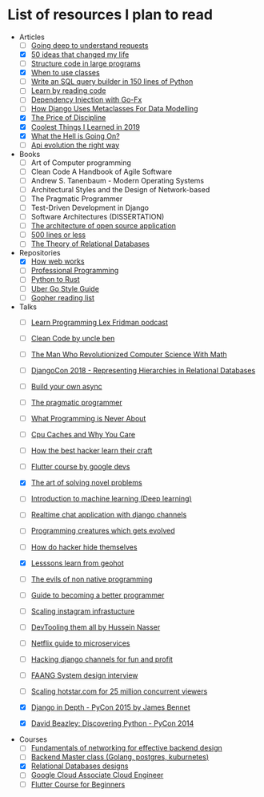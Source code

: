 # List of resources I plan to read

- Articles
  - [ ] [Going deep to understand requests](https://medium.com/@anthonypjshaw/python-requests-deep-dive-a0a5c5c1e093)
  - [x] [50 ideas that changed my life](https://perell.com/essay/50-ideas-that-changed-my-life/)
  - [ ] [Structure code in large programs](https://death.andgravity.com/aosa)
  - [x] [When to use classes ](https://death.andgravity.com/same-arguments)
  - [ ] [Write an SQL query builder in 150 lines of Python](https://death.andgravity.com/query-builder-how)
  - [ ] [Learn by reading code](https://death.andgravity.com/stdlib)
  - [ ] [Dependency Injection with Go-Fx](https://medium.com/wesionary-team/dependency-injection-with-go-fx-b698a6585cf0)
  - [ ] [How Django Uses Metaclasses For Data Modelling](https://medium.com/swlh/how-django-use-data-descriptors-metaclasses-for-data-modelling-14b307280fce)
  - [x] [The Price of Discipline](https://perell.com/essay/the-price-of-discipline/)
  - [x] [Coolest Things I Learned in 2019](https://perell.com/essay/2019-12-11-coolest-things-i-learned-in-2019/)
  - [x] [What the Hell is Going On?](https://perell.com/essay/what-the-hell-is-going-on/)
  - [ ] [Api evolution the right way](https://emptysqua.re/blog/api-evolution-the-right-way/)
- Books
  - [ ] Art of Computer programming
  - [ ] Clean Code A Handbook of Agile Software
  - [ ] Andrew S. Tanenbaum - Modern Operating Systems
  - [ ] Architectural Styles and the Design of Network-based 
  - [ ] The Pragmatic Programmer
  - [ ] Test-Driven Development in Django
  - [ ] Software Architectures (DISSERTATION)
  - [ ] [The architecture of open source application](http://aosabook.org/en/index.html#aosa2)
  - [ ] [500 lines or less](http://aosabook.org/en/index.html#500lines)
  - [ ] [The Theory of Relational Databases](http://web.cecs.pdx.edu/~maier/TheoryBook/TRD.html)

- Repositories
  - [x] [How web works](https://github.com/vasanthk/how-web-works)
  - [ ] [Professional Programming](https://github.com/charlax/professional-programming)
  - [ ] [Python to Rust](https://github.com/rochacbruno/py2rs)
  - [ ] [Uber Go Style Guide](https://github.com/uber-go/guide)
  - [ ] [Gopher reading list](https://github.com/enocom/gopher-reading-list)
- Talks
  - [ ] [Learn Programming Lex Fridman podcast](https://www.youtube.com/watch?v=j-BVv0XW1H8)
  - [ ] [Clean Code by uncle ben](https://youtu.be/7EmboKQH8lM)
  - [ ] [The Man Who Revolutionized Computer Science With Math](https://youtu.be/rkZzg7Vowao)
  - [ ] [DjangoCon 2018 - Representing Hierarchies in Relational Databases](https://youtu.be/CRxjoklS8v0)
  - [ ] [Build your own async](https://youtu.be/Y4Gt3Xjd7G8)
  - [ ] [The pragmatic programmer](https://youtu.be/4yQtztHmct4)
  - [ ] [What Programming is Never About](https://youtu.be/Lzc3HcIgXis)
  - [ ] [Cpu Caches and Why You Care](https://youtu.be/WDIkqP4JbkE)
  - [ ] [How the best hacker learn their craft](https://youtu.be/6vj96QetfTg)
  - [ ] [Flutter course by google devs](https://youtu.be/CPmN4-i9zC8)
  - [X] [The art of solving novel problems](https://youtu.be/wGP1Tm8xyPI)
  - [ ] [Introduction to machine learning (Deep learning)](https://youtu.be/iOh7QUZGyiU)
  - [ ] [Realtime chat application with django channels](https://youtu.be/4t11vbDlyvs)
  - [ ] [Programming creatures which gets evolved](https://youtu.be/N3tRFayqVtk)
  - [ ] [How do hacker hide themselves](https://www.youtube.com/watch?v=BWVyp0wYpgA)
  - [X] [Lesssons learn from geohot](https://youtu.be/2dijE1JXyEA)
  - [ ] [The evils of non native programming](https://youtu.be/tK50z_gUpZI)
  - [ ] [Guide to becoming a better programmer](https://jeffandcaseyshow.com/jacs_0004_0016)
  - [ ] [Scaling instagram infrastucture](https://youtu.be/hnpzNAPiC0E)
  - [ ] [DevTooling them all by Hussein Nasser](https://youtube.com/playlist?list=PLQnljOFTspQX9U79P6eD_V9USIUTE9yAD)
  - [ ] [Netflix guide to microservices](https://youtu.be/CZ3wIuvmHeM)
  - [ ] [Hacking django channels for fun and profit](https://youtu.be/DK74vjuhpuM)
  - [ ] [FAANG System design interview](https://youtu.be/DK74vjuhpuM)
  - [ ] [Scaling hotstar.com for 25 million concurrent viewers](https://youtu.be/QjvyiyH4rr0)
  - [X] [Django in Depth - PyCon 2015 by James Bennet](https://youtu.be/tkwZ1jG3XgA)
  - [X] [David Beazley: Discovering Python - PyCon 2014](https://youtu.be/RZ4Sn-Y7AP8)


- Courses
  - [ ] [Fundamentals of networking for effective backend design](https://www.udemy.com/course/fundamentals-of-networking-for-effective-backend-design/)
  - [ ] [Backend Master class (Golang, postgres, kuburnetes)](https://www.udemy.com/course/backend-master-class-golang-postgresql-kubernetes)
  - [X] [Relational Databases designs](https://www.udemy.com/course/relational-database-design/)
  - [ ] [Google Cloud Associate Cloud Engineer](https://youtu.be/jpno8FSqpc8)
  - [ ] [Flutter Course for Beginners](https://youtu.be/VPvVD8t02U8)

